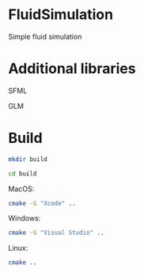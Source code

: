 # FluidSimulation
Simple fluid simulation

# Additional libraries
SFML

GLM

# Build
```sh
mkdir build
```
```sh
cd build
```
MacOS:
```sh
cmake -G "Xcode" ..
```
Windows:
```sh
cmake -G "Visual Studio" ..
```
Linux: 
```sh
cmake ..
```
